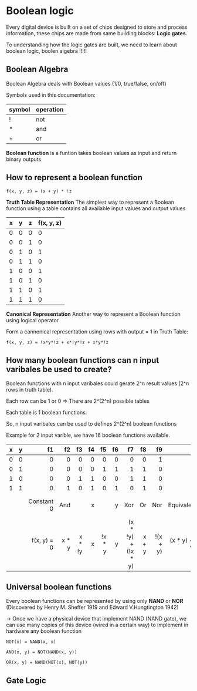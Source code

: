 # Boolean logic

Every digital device is built on a set of chips designed to store and process information, these chips are made from same building blocks: **Logic gates**.

To understanding how the logic gates are built, we need to learn about boolean logic, boolen algebra !!!!!

## Boolean Algebra

Boolean Algebra deals with Boolean values (1/0, true/false, on/off)

Symbols used in this documentation:

| symbol | operation |
| ------ | --------- |
| !      | not       |
| *      | and       |
| +      | or        |

**Boolean function** is a funtion takes boolean values as input and return binary outputs

## How to represent a boolean function

`f(x, y, z) = (x + y) * !z`

**Truth Table Representation** The simplest way to represent a Boolean function using a table contains all available input values and output values

| x   | y   | z   | f(x, y, z) |
| --- | --- | --- | ---------- |
| 0   | 0   | 0   | 0          |
| 0   | 0   | 1   | 0          |
| 0   | 1   | 0   | 1          |
| 0   | 1   | 1   | 0          |
| 1   | 0   | 0   | 1          |
| 1   | 0   | 1   | 0          |
| 1   | 1   | 0   | 1          |
| 1   | 1   | 1   | 0          |

**Canonical Representation** Another way to represent a Boolean function using logical operator

Form a cannonical representation using rows with output = 1 in Truth Table:

`f(x, y, z) = !x*y*!z + x*!y*!z + x*y*!z`

## How many boolean functions can n input varibales be used to create?

Boolean functions with n input varibales could gerate 2^n result values (2^n rows in truth table).

Each row can be 1 or 0 => There are 2^(2^n) possible tables

Each table is 1 boolean functions.

So, n input varibales can be used to defines 2^(2^n) boolean functions

Example for 2 input varible, we have 16 boolean functions available.

| x   | y   |          f1 |    f2 |     f3 |   f4 |     f5 |   f6 |                  f7 |    f8 |       f9 |                 f10 |   f11 |         f12 |   f13 |         f14 |      f15 |         f16 |
| --- | --- | ----------: | ----: | -----: | ---: | -----: | ---: | ------------------: | ----: | -------: | ------------------: | ----: | ----------: | ----: | ----------: | -------: | ----------: |
| 0   | 0   |           0 |     0 |      0 |    0 |      0 |    0 |                   0 |     0 |        1 |                   1 |     1 |           1 |     1 |           1 |        1 |           1 |
| 0   | 1   |           0 |     0 |      0 |    0 |      1 |    1 |                   1 |     1 |        0 |                   0 |     0 |           0 |     1 |           1 |        1 |           1 |
| 1   | 0   |           0 |     0 |      1 |    1 |      0 |    0 |                   1 |     1 |        0 |                   0 |     1 |           1 |     0 |           0 |        1 |           1 |
| 1   | 1   |           0 |     1 |      0 |    1 |      0 |    1 |                   0 |     1 |        0 |                   1 |     0 |           1 |     0 |           1 |        0 |           1 |
|     |     |  Constant 0 |   And |        |    x |        |    y |                 Xor |    Or |      Nor |         Equivalence | Not y | If y then x | Not x | If x then y |     Nand |  Constant 1 |
|     |     | f(x, y) = 0 | x * y | x * !y |    x | !x * y |    y | (x * !y) + (!x * y) | x + y | !(x + y) | (x * y) + (!x * !y) |    !y |      x + !y |    !x |      !x + y | !(x * y) | f(x, y) = 1 |

## Universal boolean functions

Every boolean functions can be represented by using only **NAND** or **NOR** (Discovered by Henry M. Sheffer 1919 and Edward V.Hungtington 1942)

-> Once we have a physical device that implement NAND (NAND gate), we can use many copies of this device (wired in a certain way) to implement in hardware any boolean function

```
NOT(x) = NAND(x, x)
```

```
AND(x, y) = NOT(NAND(x, y))
```

```
OR(x, y) = NAND(NOT(x), NOT(y))
```

## Gate Logic

